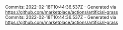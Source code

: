 Commits: 2022-02-18T10:44:36.537Z - Generated via https://github.com/marketplace/actions/artificial-grass
<br>
Commits: 2022-02-18T10:44:36.537Z - Generated via https://github.com/marketplace/actions/artificial-grass
<br>
